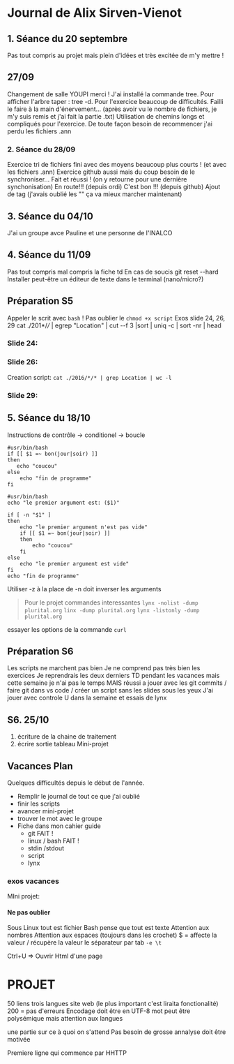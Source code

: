 # Journal de Alix Sirven-Vienot 
## 1. Séance du 20 septembre

Pas tout compris au projet mais plein d'idées et très excitée de m'y mettre ! 

## 27/09
Changement de salle YOUPI merci !
J'ai installé la commande tree. 
Pour afficher l'arbre taper : tree -d.
Pour l'exercice beaucoup de difficultés. Failli le faire à la main d'énervement... (après avoir vu le nombre de fichiers, je m'y suis remis et j'ai fait la partie .txt)
Utilisation de chemins longs et compliqués pour l'exercice. De toute façon besoin de recommencer j'ai perdu les fichiers .ann

### 2. Séance du 28/09
Exercice tri de fichiers fini avec des moyens beaucoup plus courts ! (et avec les fichiers .ann)
Exercice github aussi mais du coup besoin de le synchroniser...
Fait et réussi ! (on y retourne pour une dernière synchonisation)
En route!!! (depuis ordi)
C'est bon !!! (depuis github) 
Ajout de tag (j'avais oublié les "" ça va mieux marcher maintenant)

## 3. Séance du 04/10
J'ai un groupe avce Pauline et une personne de l'INALCO


## 4. Séance du 11/09

Pas tout compris mal compris la fiche td 
En cas de soucis git reset --hard
Installer peut-être un éditeur de texte dans le terminal (nano/micro?)


## Préparation S5

Appeler le scrit avec `bash` !
Pas oublier le `chmod +x script`
Exos slide 24, 26, 29
cat ./201*/*/* | egrep "Location" | cut --f 3 |sort | uniq -c | sort -nr | head


### Slide 24:

### Slide 26:
Creation script:
`cat ./2016/*/* | grep Location | wc -l`

### Slide 29:


## 5. Séance du 18/10
Instructions de contrôle
-> conditionel
-> boucle
```
#usr/bin/bash
if [[ $1 =~ bon(jour|soir) ]]
then
   echo "coucou"
else
    echo "fin de programme"
fi
```

```
#usr/bin/bash
echo "le premier argument est: ($1)"

if [ -n "$1" ]
then
    echo "le premier argument n'est pas vide"
    if [[ $1 =~ bon(jour|soir) ]]
    then
        echo "coucou"
    fi
else
    echo "le premier argument est vide"
fi
echo "fin de programme"
```
Utiliser -z à la place de -n doit inverser les arguments

> Pour le projet
commandes interessantes
`lynx -nolist -dump plurital.org`
`linx -dump plurital.org`
`lynx -listonly -dump plurital.org`

essayer les options de la commande `curl`


## Préparation S6  
Les scripts ne marchent pas bien 
Je ne comprend pas très bien les exercices 
Je reprendrais les deux derniers TD pendant les vacances mais cette semaine je n'ai pas le temps 
MAIS réussi a jouer avec les git commits / faire git dans vs code / créer un script sans les slides sous les yeux
J'ai jouer avec controle U dans la semaine et essais de lynx 

## S6. 25/10 

1. écriture de la chaine de traitement 
2. écrire sortie tableau 
Mini-projet 


## Vacances Plan 
Quelques difficultés depuis le début de l'année. 
- Remplir le journal de tout ce que j'ai oublié 
- finir les scripts 
- avancer mini-projet
- trouver le mot avec le groupe  
- Fiche dans mon cahier guide 
    - git FAIT !
    - linux / bash FAIT !
    - stdin /stdout 
    - script 
    - lynx 

### exos vacances 
MIni projet: 



#### Ne pas oublier
Sous Linux tout est fichier
Bash pense que tout est texte Attention aux nombres
Attention aux espaces (toujours dans les crochet)
$ = affecte la valeur / récupère la valeur 
le séparateur par tab `-e \t`


Ctrl+U => Ouvrir Html d'une page


# PROJET 
50 liens 
trois langues 
site web (le plus important c'est liraita fonctionalité)
200 = pas d'erreurs 
Encodage doit être en UTF-8 
mot peut être polysémique mais attention aux langues 

une partie sur ce à quoi on s'attend 
Pas besoin de grosse annalyse doit être motivée 

Premiere ligne qui commence par HHTTP 


